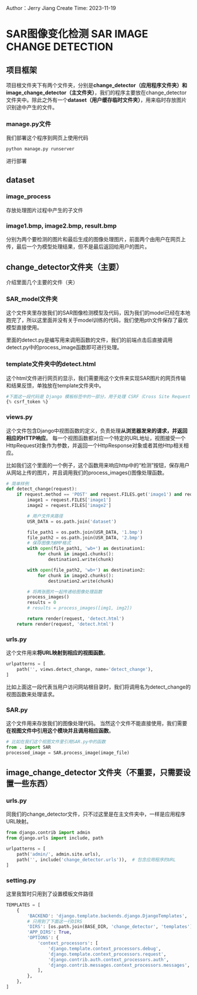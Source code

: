 Author：Jerry Jiang
Create Time: 2023-11-19

# SAR图像变化检测 SAR IMAGE CHANGE DETECTION
## 项目框架
项目根文件夹下有两个文件夹，分别是**change_detector（应用程序文件夹）**和**image_change_detector（主文件夹）**，我们的程序主要放在change_detector文件夹中。除此之外有一个**dataset（用户缓存临时文件夹）**，用来临时存放图片识别途中产生的文件。
### manage.py文件
我们部署这个程序到网页上使用代码
```python
python manage.py runserver
```
进行部署

## dataset

### image_process

存放处理图片过程中产生的子文件

### image1.bmp, image2.bmp, result.bmp

分别为两个要检测的图片和最后生成的图像处理图片，前面两个由用户在网页上传，最后一个为模型处理结果，但不是最后返回给用户的图片。

## change_detector文件夹（主要）
介绍里面几个主要的文件（夹）

### SAR_model文件夹

这个文件夹里存放我们的SAR图像检测模型及代码，因为我们的model已经在本地跑完了，所以这里面并没有关于model训练的代码，我们使用pth文件保存了最优模型直接使用。

里面的detect.py是编写用来调用函数的文件，我们的前端点击后直接调用detect.py中的process_image函数即可进行处理。

### template文件夹中的detect.html
这个html文件进行网页的显示，我们需要用这个文件来实现SAR图片的网页传输和结果反馈，单独放在template文件夹中。
```python
#下面这一段代码是 Django 模板标签中的一部分，用于处理 CSRF（Cross Site Request Forgery，跨站请求伪造）保护。
{% csrf_token %} 
```
### views.py
这个文件包含Django中视图函数的定义，负责处理**从浏览器发来的请求，并返回相应的HTTP响应**。
每一个视图函数都对应一个特定的URL地址，视图接受一个HttpRequest对象作为参数，并返回一个HttpResponse对象或者其他Http相关相应。

比如我们这个里面的一个例子，这个函数用来响应http中的“检测”按钮，保存用户从网站上传的图片，并且调用我们的process_images()图像处理函数。

```python
# 简单样例
def detect_change(request):
    if request.method == 'POST' and request.FILES.get('image1') and request.FILES.get('image2'):
        image1 = request.FILES['image1']
        image2 = request.FILES['image2']

        # 用户文件夹路径
        USR_DATA = os.path.join('dataset')

        file_path1 = os.path.join(USR_DATA, '1.bmp')
        file_path2 = os.path.join(USR_DATA, '2.bmp')
        # 保存图像为BMP格式
        with open(file_path1, 'wb+') as destination1:
            for chunk in image1.chunks():
                destination1.write(chunk)

        with open(file_path2, 'wb+') as destination2:
            for chunk in image2.chunks():
                destination2.write(chunk)

        # 将两张图片一起传递给图像处理函数
        process_images()
        results = 0
        # results = process_images([img1, img2])

        return render(request, 'detect.html')
    return render(request, 'detect.html')

```
### urls.py
这个文件用来**将URL映射到相应的视图函数**。
```python
urlpatterns = [
    path('', views.detect_change, name='detect_change'),
]
```
比如上面这一段代表当用户访问网站根目录时，我们将调用名为detect_change的视图函数来处理请求。
### SAR.py
这个文件用来存放我们的图像处理代码。
当然这个文件不能直接使用，我们需要**在视图文件中引用这个模块并且调用相应函数**。
```python
# 比如在我们这个视图文件里引用SAR.py中的函数
from . import SAR
processed_image = SAR.process_image(image_file)
```

## image_change_detector 文件夹（不重要，只需要设置一些东西）
### urls.py
同我们的change_detector文件，只不过这里是在主文件夹中，一样是应用程序URL映射。
```python
from django.contrib import admin
from django.urls import include, path

urlpatterns = [
    path('admin/', admin.site.urls),
    path('', include('change_detector.urls')),  # 包含应用程序的URL
]
```
### setting.py
这里我暂时只用到了设置模板文件路径
```python
TEMPLATES = [
    {
        'BACKEND': 'django.template.backends.django.DjangoTemplates',
        # 只用到了下面这一行DIRS
        'DIRS': [os.path.join(BASE_DIR, 'change_detector', 'templates')],
        'APP_DIRS': True,
        'OPTIONS': {
            'context_processors': [
                'django.template.context_processors.debug',
                'django.template.context_processors.request',
                'django.contrib.auth.context_processors.auth',
                'django.contrib.messages.context_processors.messages',
            ],
        },
    },
]
```